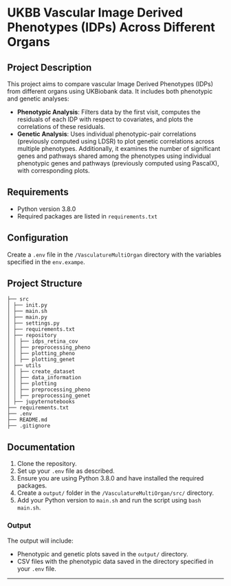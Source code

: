 # UKBB Vascular Image Derived Phenotypes (IDPs) Across Different Organs

## Project Description
This project aims to compare vascular Image Derived Phenotypes (IDPs) from different organs using UKBiobank data. It includes both phenotypic and genetic analyses:

- **Phenotypic Analysis**: Filters data by the first visit, computes the residuals of each IDP with respect to covariates, and plots the correlations of these residuals.
- **Genetic Analysis**: Uses individual phenotypic-pair correlations (previously computed using LDSR) to plot genetic correlations across multiple phenotypes. Additionally, it examines the number of significant genes and pathways shared among the phenotypes using individual phenotypic genes and pathways (previously computed using PascalX), with corresponding plots.

## Requirements
- Python version 3.8.0
- Required packages are listed in `requirements.txt`

## Configuration
Create a `.env` file in the `/VasculatureMultiOrgan` directory with the variables specified in the `env.exampe`.

## Project Structure
``` 
├── src
│ ├── init.py
│ ├── main.sh
│ ├── main.py
│ ├── settings.py
│ ├── requirements.txt
│ ├── repository
│ │ ├── idps_retina_cov
│ │ ├── preprocessing_pheno
│ │ ├── plotting_pheno
│ │ ├── plotting_genet
│ ├── utils
│ │ ├── create_dataset
│ │ ├── data_information
│ │ ├── plotting
│ │ ├── preprocessing_pheno
│ │ ├── preprocessing_genet
│ ├── jupyternotebooks
├── requirements.txt
├── .env
├── README.md
├── .gitignore
``` 

## Documentation
1. Clone the repository.
2. Set up your `.env` file as described.
3. Ensure you are using Python 3.8.0 and have installed the required packages.
4. Create a `output/` folder in the `/VasculatureMultiOrgan/src/` directory.
5. Add your Python version to `main.sh` and run the script using `bash main.sh`.

### Output
The output will include:
- Phenotypic and genetic plots saved in the `output/` directory.
- CSV files with the phenotypic data saved in the directory specified in your `.env` file.

---
